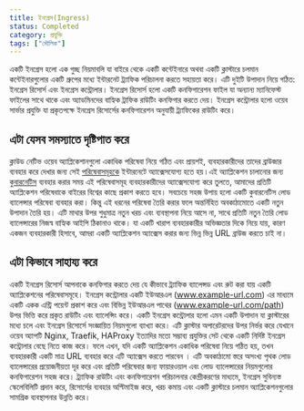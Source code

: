 ```yaml
---
title: ইনগ্রেস(Ingress)
status: Completed
category: প্রযুক্তি
tags: ["মৌলিক"]
---
```


একটি ইনগ্রেস হলো এক গুচ্ছ নিয়মাবলি যা বাইরে থেকে একটি কন্টেইনারে অথবা একটি ক্লাস্টারে চলমান  কন্টেইনারগুলোর একটি গ্রুপের মধ্যে  ইন্টারনেট ট্র্যাফিক পরিচালনা করতে সহায়তা করে।
এটি দুইটি উপাদান নিয়ে গঠিত: ইনগ্রেস রিসোর্স এবং ইনগ্রেস কন্ট্রোলার।
ইনগ্রেস রিসোর্স হলো একটি কনফিগারেশন ফাইল যা অন্যান্য ম্যানিফেস্ট ফাইলের সাথে থাকে এবং অ্যাডমিনদের বাহ্যিক ট্রাফিক রাউটিং কনফিগার করতে দেয়।
ইনগ্রেস কন্ট্রোলার হলো ওয়েব সার্ভার প্রযুক্তি যা প্রকৃতপক্ষে ইনগ্রেস রিসোর্সের কনফিগারেশন অনুযায়ী ট্র্যাফিকের রাউটিং করে।

## এটা যেসব সমস্যাতে দৃষ্টিপাত করে

ক্লাউড নেটিভ ওয়েব অ্যাপ্লিকেশানগুলো একাধিক পরিষেবা নিয়ে গঠিত এবং প্রায়শই, ব্যবহারকারীদের তাদের ব্রাউজার ব্যবহার করে দেখার জন্য সেই [পরিষেবাসমূহকে](/bn/service/) ইন্টারনেটে অ্যাক্সেসযোগ্য হতে হয় ৷
এই অ্যাপ্লিকেশন চালানোর জন্য [কুবারনেটিস](/bn/kubernetes/) ব্যবহার করার সময় এই পরিষেবাসমূহ ব্যবহারকারীদের অ্যাক্সেসযোগ্য করে তুলতে, আমাদের প্রতিটি অ্যাপ্লিকেশন পরিষেবাকে বাইরের বিশ্বের কাছে প্রকাশ করতে হবে।
সবচেয়ে সহজ উপায় হলো একটি কুবারনেটিস লোড ব্যালেন্সার পরিষেবা ব্যবহার করা।
কিন্তু এই ধরনের পরিষেবা তৈরি করার ফলে অন্তর্নিহিত অবকাঠামোতে একটি নতুন উপাদান তৈরি হয়।
এটি মাথার উপর শুধুমাত্র নতুন খরচ এবং ব্যবস্থাপনা নিয়ে আসে না, সাথে প্রতিটি নতুন তৈরি লোড ব্যালেন্সারের নিজস্ব বাহ্যিক আইপি ঠিকানাও থাকে।
যা একটি খারাপ ব্যবহারকারীর অভিজ্ঞতার দিকে নিয়ে যায়, কারণ একজন ব্যবহারকারী হিসাবে, আমরা একটি অ্যাপ্লিকেশন অ্যাক্সেস করার জন্য ভিন্ন ভিন্ন URL ব্রাউজ করতে চাই না।

## এটা কিভাবে সাহায্য করে

একটি ইনগ্রেস রিসোর্স আপনাকে কনফিগার করতে দেয় যে কীভাবে ট্র্যাফিক ব্যালেন্সড এবং রুট করা যায় একটি অ্যাপ্লিকেশনের পরিষেবাসমূহে।
ইনগ্রেস কন্ট্রোলার একটি ইউআরএল (www.example-url.com) এর মাধ্যমে একটি একক এন্ট্রি পয়েন্ট প্রকাশ করে এবং বিভিন্ন ইউআরএল পাথের (www.example-url.com/path) উপর ভিত্তি করে প্রকৃত রাউটিং এবং ব্যালেন্সিং করে।
একটি ইনগ্রেস কন্ট্রোলার হলো এমন একটি উপাদান যা ক্লাস্টারের মধ্যে চলে এবং ইনগ্রেস রিসোর্সে সংজ্ঞায়িত নিয়মগুলো ব্যাখ্যা করে। 
এটি ক্লাস্টার অপারেটরদের উপর নির্ভর করে যেখানে ওয়েব অ্যাপটি Nginx, Traefik, HAProxy ইত্যাদির মতো সম্ভাব্য প্রযুক্তির সেট থেকে একটি নির্দিষ্ট ইনগ্রেস কন্ট্রোলার বেছে নিতে কাজ করে।
ফলে এখন, যদি একটি অ্যাপ্লিকেশন একাধিক পরিষেবা নিয়ে গঠিত হয়, তখন ব্যবহারকারী একটি মাত্র URL ব্যবহার করে এটি অ্যাক্সেস করতে পারবেন ।
এটি অবকাঠামো স্তরে অসংখ্য পৃথক লোড ব্যালেন্সারের প্রয়োজনীয়তা দূর করে এবং প্রতিটি পরিষেবার জন্য ফায়ারওয়াল এবং লোড ব্যালেন্সারের নিয়মগুলোর কনফিগারেশন সহজ করে। 
ট্র্যাফিক রাউটিং এবং কনফিগারেশন পরিচালনার কেন্দ্রীকরণের মাধ্যমে, ইনগ্রেস সুবিন্যস্ত স্কেলেবিলিটি প্রদান করে, রিসোর্সের ব্যবহার অপ্টিমাইজ করে, খরচ কমায় এবং একটি ক্লাস্টারে চলমান অ্যাপ্লিকেশনগুলোর সামগ্রিক ব্যবস্থাপনার উন্নতি করে।
